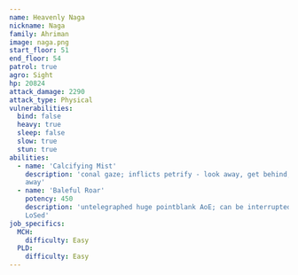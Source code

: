 ```yaml
---
name: Heavenly Naga
nickname: Naga
family: Ahriman
image: naga.png
start_floor: 51
end_floor: 54
patrol: true
agro: Sight
hp: 20824
attack_damage: 2290
attack_type: Physical
vulnerabilities:
  bind: false
  heavy: true
  sleep: false
  slow: true
  stun: true
abilities:
  - name: 'Calcifying Mist'
    description: 'conal gaze; inflicts petrify - look away, get behind, or get
    away'
  - name: 'Baleful Roar'
    potency: 450
    description: 'untelegraphed huge pointblank AoE; can be interrupted or
    LoSed'
job_specifics:
  MCH:
    difficulty: Easy
  PLD:
    difficulty: Easy
---
```

